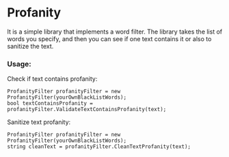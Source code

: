 Profanity
=========
It is a simple library that implements a word filter. The library takes the list of words you specify, and then you can see if one text contains it or also to sanitize the text.

### Usage:

Check if text contains profanity:

	ProfanityFilter profanityFilter = new ProfanityFilter(yourOwnBlackListWords);
    bool textContainsProfanity = profanityFilter.ValidateTextContainsProfanity(text);
    
Sanitize text profanity:

	ProfanityFilter profanityFilter = new ProfanityFilter(yourOwnBlackListWords);
	string cleanText = profanityFilter.CleanTextProfanity(text);